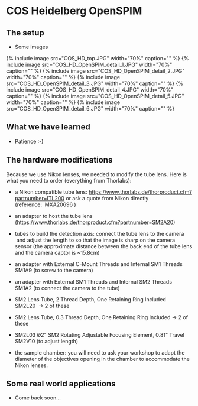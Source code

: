 ---
---
# COS Heidelberg OpenSPIM

## The setup

  - Some images

{% include image src="COS_HD_top.JPG" width="70%" caption="" %}
{% include image src="COS_HD_OpenSPIM_detail_1.JPG" width="70%" caption="" %}
{% include image src="COS_HD_OpenSPIM_detail_2.JPG" width="70%" caption="" %}
{% include image src="COS_HD_OpenSPIM_detail_3.JPG" width="70%" caption="" %}
{% include image src="COS_HD_OpenSPIM_detail_4.JPG" width="70%" caption="" %}
{% include image src="COS_HD_OpenSPIM_detail_5.JPG" width="70%" caption="" %}
{% include image src="COS_HD_OpenSPIM_detail_6.JPG" width="70%" caption="" %}

## What we have learned

  - Patience :-)

## The hardware modifications

Because we use Nikon lenses, we needed to modify the tube lens. Here is what you need to order (everything from Thorlabs):

  - a Nikon compatible tube lens: https://www.thorlabs.de/thorproduct.cfm?partnumber=ITL200 or ask a quote from Nikon directly (reference:  MXA20696 )

  - an adapter to host the tube lens (https://www.thorlabs.de/thorproduct.cfm?partnumber=SM2A20)

  - tubes to build the detection axis: connect the tube lens to the camera  and adjust the length to so that the image is sharp on the camera sensor (the approximate distance between the back end of the tube lens and the camera captor is ~15.8cm)

  - an adapter with External C-Mount Threads and Internal SM1 Threads SM1A9 (to screw to the camera)

  - an adapter with External SM1 Threads and Internal SM2 Threads SM1A2 (to connect the camera to the tube)

  - SM2 Lens Tube, 2 Thread Depth, One Retaining Ring Included SM2L20  -> 2 of these

  - SM2 Lens Tube, 0.3 Thread Depth, One Retaining Ring Included -> 2 of these

  - SM2L03 Ø2" SM2 Rotating Adjustable Focusing Element, 0.81" Travel SM2V10 (to adjust length)

  - the sample chamber: you will need to ask your workshop to adapt the diameter of the objectives opening in the chamber to accommodate the Nikon lenses.

## Some real world applications

  - Come back soon...
